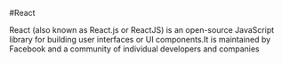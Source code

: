 #React
React (also known as React.js or ReactJS) is an open-source JavaScript library for building user interfaces or UI components.It is maintained by Facebook and a community of individual developers and companies